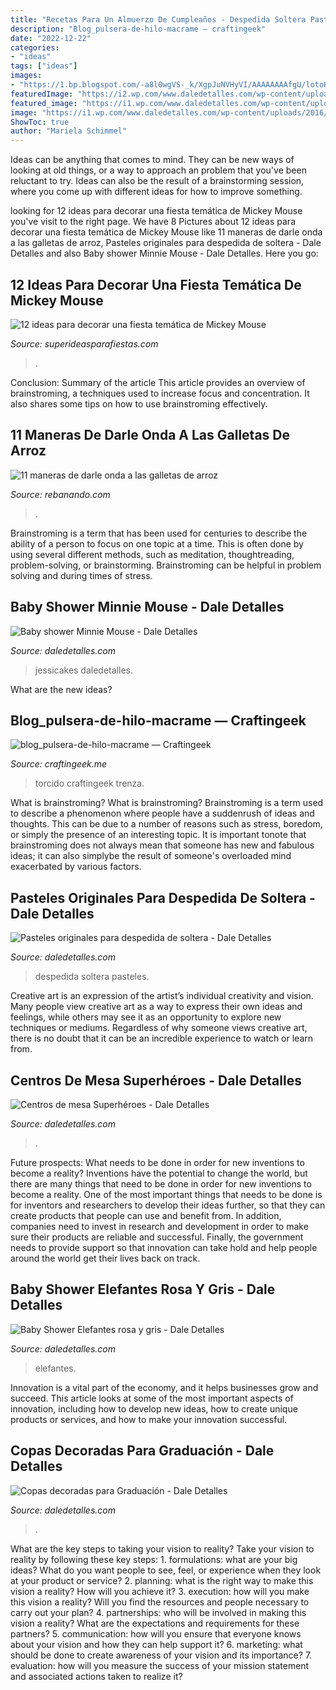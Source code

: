 ```yaml
---
title: "Recetas Para Un Almuerzo De Cumpleaños - Despedida Soltera Pasteles"
description: "Blog_pulsera-de-hilo-macrame — craftingeek"
date: "2022-12-22"
categories:
- "ideas"
tags: ["ideas"]
images:
- "https://1.bp.blogspot.com/-a8l0wgVS-_k/XgpJuNVHyVI/AAAAAAAAfgU/lotoHwsBGTMxdQQtXLwXJ-BHyvkeoNHCACLcBGAsYHQ/s1600/41.jpg"
featuredImage: "https://i2.wp.com/www.daledetalles.com/wp-content/uploads/2016/04/copa-para-graduacion2.jpg?resize=540%2C720"
featured_image: "https://i1.wp.com/www.daledetalles.com/wp-content/uploads/2016/07/pastel-para-despedida-de-soltera11.jpg"
image: "https://i1.wp.com/www.daledetalles.com/wp-content/uploads/2016/02/baby-shower11.jpg"
ShowToc: true
author: "Mariela Schimmel"
---
```



Ideas can be anything that comes to mind. They can be new ways of looking at old things, or a way to approach an problem that you've been reluctant to try. Ideas can also be the result of a brainstorming session, where you come up with different ideas for how to improve something.

	

		
looking for 12 ideas para decorar una fiesta temática de Mickey Mouse you've visit to the right page. We have 8 Pictures about 12 ideas para decorar una fiesta temática de Mickey Mouse like 11 maneras de darle onda a las galletas de arroz, Pasteles originales para despedida de soltera - Dale Detalles and also Baby shower Minnie Mouse - Dale Detalles. Here you go:
		
    
## 12 Ideas Para Decorar Una Fiesta Temática De Mickey Mouse

<img loading=lazy src="https://1.bp.blogspot.com/-a8l0wgVS-_k/XgpJuNVHyVI/AAAAAAAAfgU/lotoHwsBGTMxdQQtXLwXJ-BHyvkeoNHCACLcBGAsYHQ/s1600/41.jpg" onerror="this.onerror=null;this.src='https://tse3.mm.bing.net/th?id=OIP.sDgc1hl2nHrH2ZbIAR9X6wAAAA&amp;pid=15.1';" alt="12 ideas para decorar una fiesta temática de Mickey Mouse">

_Source: superideasparafiestas.com_

>. 

	

Conclusion: Summary of the article
This article provides an overview of brainstroming, a techniques used to increase focus and concentration. It also shares some tips on how to use brainstroming effectively.

    
## 11 Maneras De Darle Onda A Las Galletas De Arroz

<img loading=lazy src="https://www.rebanando.com/cache/article/portada-galletas-arroz-jpg_crop.jpeg/ogresize.jpg" onerror="this.onerror=null;this.src='https://tse2.mm.bing.net/th?id=OIP.S1IFn9VjuJgVhqzsKEhZIAHaD4&amp;pid=15.1';" alt="11 maneras de darle onda a las galletas de arroz">

_Source: rebanando.com_

>. 

	

Brainstroming is a term that has been used for centuries to describe the ability of a person to focus on one topic at a time. This is often done by using several different methods, such as meditation, thoughtreading, problem-solving, or brainstorming. Brainstroming can be helpful in problem solving and during times of stress.

    
## Baby Shower Minnie Mouse - Dale Detalles

<img loading=lazy src="https://i2.wp.com/www.daledetalles.com/wp-content/uploads/2016/05/11-1.jpg" onerror="this.onerror=null;this.src='https://tse4.mm.bing.net/th?id=OIP.4KupCQ-sZa11GNBP0ffXzwHaFj&amp;pid=15.1';" alt="Baby shower Minnie Mouse - Dale Detalles">

_Source: daledetalles.com_

>jessicakes daledetalles. 

	

What are the new ideas?
 

    
## Blog_pulsera-de-hilo-macrame — Craftingeek

<img loading=lazy src="https://i1.wp.com/craftingeek.me/wp-content/uploads/2012/08/blog-pulsera-de-hilo-macrame.jpg?ssl=1" onerror="this.onerror=null;this.src='https://tse4.mm.bing.net/th?id=OIP.iE5PFqFBUuwTElwYGq1IKwHaE7&amp;pid=15.1';" alt="blog_pulsera-de-hilo-macrame — Craftingeek">

_Source: craftingeek.me_

>torcido craftingeek trenza. 

	

What is brainstroming?
What is brainstroming? Brainstroming is a term used to describe a phenomenon where people have a suddenrush of ideas and thoughts. This can be due to a number of reasons such as stress, boredom, or simply the presence of an interesting topic. It is important tonote that brainstroming does not always mean that someone has new and fabulous ideas; it can also simplybe the result of someone's overloaded mind exacerbated by various factors.

    
## Pasteles Originales Para Despedida De Soltera - Dale Detalles

<img loading=lazy src="https://i1.wp.com/www.daledetalles.com/wp-content/uploads/2016/07/pastel-para-despedida-de-soltera11.jpg" onerror="this.onerror=null;this.src='https://tse4.mm.bing.net/th?id=OIP.hFGr-0R3ldMK8_McCPMJGAHaJ4&amp;pid=15.1';" alt="Pasteles originales para despedida de soltera - Dale Detalles">

_Source: daledetalles.com_

>despedida soltera pasteles. 

	

Creative art is an expression of the artist’s individual creativity and vision. Many people view creative art as a way to express their own ideas and feelings, while others may see it as an opportunity to explore new techniques or mediums. Regardless of why someone views creative art, there is no doubt that it can be an incredible experience to watch or learn from.

    
## Centros De Mesa Superhéroes - Dale Detalles

<img loading=lazy src="https://i0.wp.com/www.daledetalles.com/wp-content/uploads/2016/03/superheroes10.jpg" onerror="this.onerror=null;this.src='https://tse3.mm.bing.net/th?id=OIP.B0cPOlgRH2ksNhF_Jwo-ZAHaIg&amp;pid=15.1';" alt="Centros de mesa Superhéroes - Dale Detalles">

_Source: daledetalles.com_

>. 

	

Future prospects: What needs to be done in order for new inventions to become a reality?
Inventions have the potential to change the world, but there are many things that need to be done in order for new inventions to become a reality. One of the most important things that needs to be done is for inventors and researchers to develop their ideas further, so that they can create products that people can use and benefit from. In addition, companies need to invest in research and development in order to make sure their products are reliable and successful. Finally, the government needs to provide support so that innovation can take hold and help people around the world get their lives back on track.

    
## Baby Shower Elefantes Rosa Y Gris - Dale Detalles

<img loading=lazy src="https://i1.wp.com/www.daledetalles.com/wp-content/uploads/2016/02/baby-shower11.jpg" onerror="this.onerror=null;this.src='https://tse3.mm.bing.net/th?id=OIP.Q1JXlJlJOy78GYKruotH0QHaJ4&amp;pid=15.1';" alt="Baby Shower Elefantes rosa y gris - Dale Detalles">

_Source: daledetalles.com_

>elefantes. 

	

Innovation is a vital part of the economy, and it helps businesses grow and succeed. This article looks at some of the most important aspects of innovation, including how to develop new ideas, how to create unique products or services, and how to make your innovation successful.

    
## Copas Decoradas Para Graduación - Dale Detalles

<img loading=lazy src="https://i2.wp.com/www.daledetalles.com/wp-content/uploads/2016/04/copa-para-graduacion2.jpg?resize=540%2C720" onerror="this.onerror=null;this.src='https://tse1.mm.bing.net/th?id=OIP.lUQMiWnwLV8VxbbxlqMpvAHaJ4&amp;pid=15.1';" alt="Copas decoradas para Graduación - Dale Detalles">

_Source: daledetalles.com_

>. 

	

What are the key steps to taking your vision to reality?
Take your vision to reality by following these key steps: 1. formulations: what are your big ideas? What do you want people to see, feel, or experience when they look at your product or service? 2. planning: what is the right way to make this vision a reality? How will you achieve it? 3. execution: how will you make this vision a reality? Will you find the resources and people necessary to carry out your plan? 4. partnerships: who will be involved in making this vision a reality? What are the expectations and requirements for these partners? 5. communication: how will you ensure that everyone knows about your vision and how they can help support it? 6. marketing: what should be done to create awareness of your vision and its importance? 7. evaluation: how will you measure the success of your mission statement and associated actions taken to realize it?

